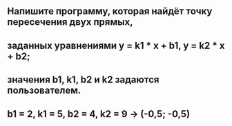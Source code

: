 ## Напишите программу, которая найдёт точку пересечения двух прямых, 
## заданных уравнениями y = k1 * x + b1, y = k2 * x + b2; 
## значения b1, k1, b2 и k2 задаются пользователем.

## b1 = 2, k1 = 5, b2 = 4, k2 = 9 -> (-0,5; -0,5)